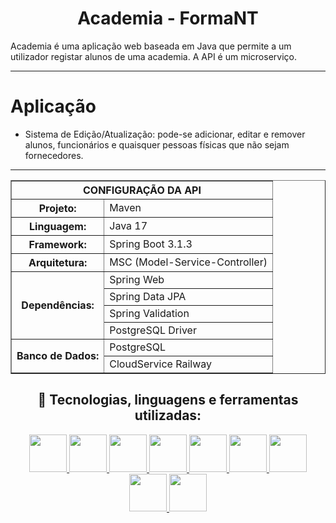<h1 align="center">Academia - FormaNT</h1>

Academia é uma aplicação web baseada em Java que permite a um utilizador registar alunos de uma academia. A API é um microserviço.

<hr/>

# Aplicação

- Sistema de Edição/Atualização: pode-se adicionar, editar e remover alunos, funcionários e quaisquer pessoas físicas que não sejam fornecedores.

<hr/>

<div align="center">
    <table border="1">
        <tr>
            <th colspan="2">CONFIGURAÇÃO DA API</th>
        </tr>
        <tr>
            <th>Projeto:</th>
            <td>Maven</td>
        </tr>
        <tr>
            <th>Linguagem:</th>
            <td>Java 17</td>
        </tr>
        <tr>
            <th>Framework:</th>
            <td>Spring Boot 3.1.3</td>
        </tr>
        <tr>
            <th>Arquitetura:</th>
            <td>MSC (Model-Service-Controller)</td>
        </tr>
        <tr>
            <th rowspan="4">Dependências:</th>
            <td>Spring Web</td>
        </tr>
        <tr>
            <td>Spring Data JPA</td>
        </tr>
        <tr>
            <td>Spring Validation</td>
        </tr>
        <tr>
            <td>PostgreSQL Driver</td>
        </tr>
        <tr>
            <th rowspan="2">Banco de Dados:</th>
            <td>PostgreSQL</td>
        </tr>
        <tr>
            <td>CloudService Railway</td>
        </tr>
    </table>
</div>



<div align="center">
  <h2>🧰 Tecnologias, linguagens e ferramentas utilizadas:</h2>
  <p align="center">
    <a href="https://github.com/PFonsecaFV/PFonsecaFV">
    <img src="https://github.com/PFonsecaFV/PFonsecaFV/blob/main/src/icons/ic_java.svg" width="60" fill="none" />
    <img src="https://github.com/PFonsecaFV/PFonsecaFV/blob/main/src/icons/ic_maven.svg" width="60" fill="none" />
    <img src="https://github.com/PFonsecaFV/PFonsecaFV/blob/main/src/icons/ic_spring.svg" width="60" fill="none" />
    <img src="https://github.com/PFonsecaFV/PFonsecaFV/blob/main/src/icons/ic_springboot.svg" width="60" fill="none" />
    <img src="https://github.com/PFonsecaFV/PFonsecaFV/blob/main/src/icons/ic_hibernate.svg" width="60" fill="none" />
    <img src="https://github.com/PFonsecaFV/PFonsecaFV/blob/main/src/icons/ic_postgre.svg" width="60" fill="none" />
    <img src="https://github.com/PFonsecaFV/PFonsecaFV/blob/main/src/icons/ic_postman.svg" width="60" fill="none" />
    <img src="https://github.com/PFonsecaFV/PFonsecaFV/blob/main/src/icons/ic_railway.svg" width="60" fill="none" />
    <img src="https://github.com/PFonsecaFV/PFonsecaFV/blob/main/src/icons/ic_swagger.svg" width="60" fill="none" />
    </a>
  </p>
</div>
